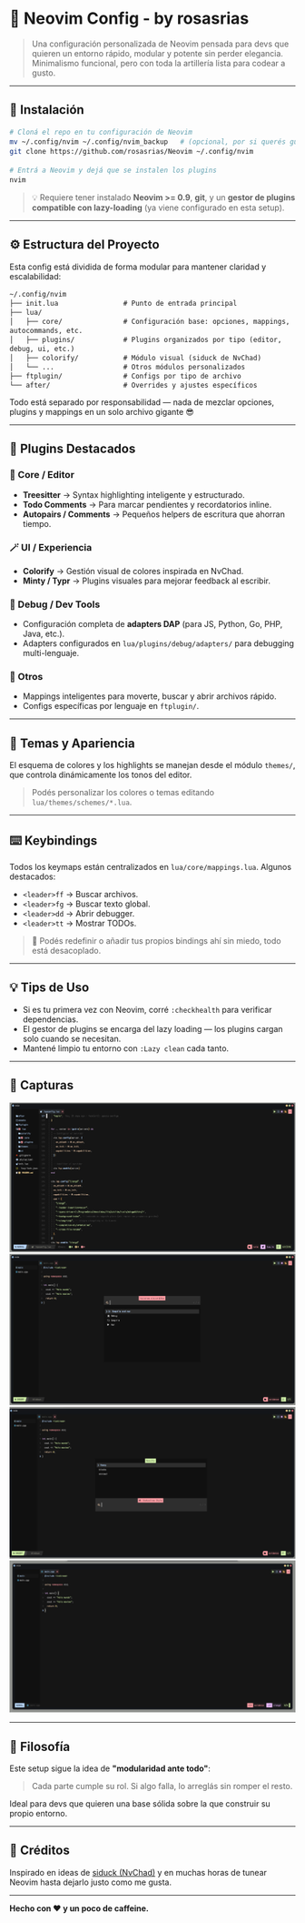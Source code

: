 # 🧠 Neovim Config - by rosasrias

> Una configuración personalizada de Neovim pensada para devs que quieren un entorno rápido, modular y potente sin perder elegancia. Minimalismo funcional, pero con toda la artillería lista para codear a gusto.

---

## 🚀 Instalación

```bash
# Cloná el repo en tu configuración de Neovim
mv ~/.config/nvim ~/.config/nvim_backup   # (opcional, por si querés guardar la anterior)
git clone https://github.com/rosasrias/Neovim ~/.config/nvim

# Entrá a Neovim y dejá que se instalen los plugins
nvim
```

> 💡 Requiere tener instalado **Neovim >= 0.9**, **git**, y un **gestor de plugins compatible con lazy-loading** (ya viene configurado en esta setup).

---

## ⚙️ Estructura del Proyecto

Esta config está dividida de forma modular para mantener claridad y escalabilidad:

```
~/.config/nvim
├── init.lua                # Punto de entrada principal
├── lua/
│   ├── core/               # Configuración base: opciones, mappings, autocommands, etc.
│   ├── plugins/            # Plugins organizados por tipo (editor, debug, ui, etc.)
│   ├── colorify/           # Módulo visual (siduck de NvChad)
│   └── ...                 # Otros módulos personalizados
├── ftplugin/               # Configs por tipo de archivo
└── after/                  # Overrides y ajustes específicos
```

Todo está separado por responsabilidad — nada de mezclar opciones, plugins y mappings en un solo archivo gigante 😎

---

## 🧩 Plugins Destacados

### 🧠 Core / Editor

* **Treesitter** → Syntax highlighting inteligente y estructurado.
* **Todo Comments** → Para marcar pendientes y recordatorios inline.
* **Autopairs / Comments** → Pequeños helpers de escritura que ahorran tiempo.

### 🪄 UI / Experiencia

* **Colorify** → Gestión visual de colores inspirada en NvChad.
* **Minty / Typr** → Plugins visuales para mejorar feedback al escribir.

### 🐞 Debug / Dev Tools

* Configuración completa de **adapters DAP** (para JS, Python, Go, PHP, Java, etc.).
* Adapters configurados en `lua/plugins/debug/adapters/` para debugging multi-lenguaje.

### 🧰 Otros

* Mappings inteligentes para moverte, buscar y abrir archivos rápido.
* Configs específicas por lenguaje en `ftplugin/`.

---

## 🎨 Temas y Apariencia

El esquema de colores y los highlights se manejan desde el módulo `themes/`, que controla dinámicamente los tonos del editor.

> Podés personalizar los colores o temas editando `lua/themes/schemes/*.lua`.

---

## ⌨️ Keybindings

Todos los keymaps están centralizados en `lua/core/mappings.lua`. Algunos destacados:

* `<leader>ff` → Buscar archivos.
* `<leader>fg` → Buscar texto global.
* `<leader>dd` → Abrir debugger.
* `<leader>tt` → Mostrar TODOs.

> 🧩 Podés redefinir o añadir tus propios bindings ahí sin miedo, todo está desacoplado.

---

## 💡 Tips de Uso

* Si es tu primera vez con Neovim, corré `:checkhealth` para verificar dependencias.
* El gestor de plugins se encarga del lazy loading — los plugins cargan solo cuando se necesitan.
* Mantené limpio tu entorno con `:Lazy clean` cada tanto.

---

## 📸 Capturas

![CAP 1](assets/images/cap1.png)
![CAP 2](assets/images/cap2.png)
![CAP 3](assets/images/cap3.png)
![CAP 4](assets/images/cap4.png)

---

## 🧱 Filosofía

Este setup sigue la idea de **"modularidad ante todo"**:

> Cada parte cumple su rol. Si algo falla, lo arreglás sin romper el resto.

Ideal para devs que quieren una base sólida sobre la que construir su propio entorno.

---

## 🤝 Créditos

Inspirado en ideas de [siduck (NvChad)](https://github.com/NvChad/NvChad) y en muchas horas de tunear Neovim hasta dejarlo justo como me gusta.

---

**Hecho con ❤️ y un poco de caffeine.**

